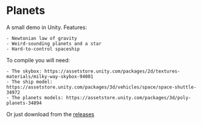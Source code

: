 # Planets

A small demo in Unity. Features:

    - Newtonian law of gravity
    - Weird-sounding planets and a star
    - Hard-to-control spaceship

To compile you will need:

    - The skybox: https://assetstore.unity.com/packages/2d/textures-materials/milky-way-skybox-94001
    - The ship model: https://assetstore.unity.com/packages/3d/vehicles/space/space-shuttle-34972
    - The planets models: https://assetstore.unity.com/packages/3d/poly-planets-34894

Or just download from the [releases](https://github.com/Ashymad/Planets/releases)
